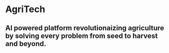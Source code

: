 # AgriTech
## AI powered platform revolutionaizing agriculture by solving every problem from seed to harvest and beyond.
